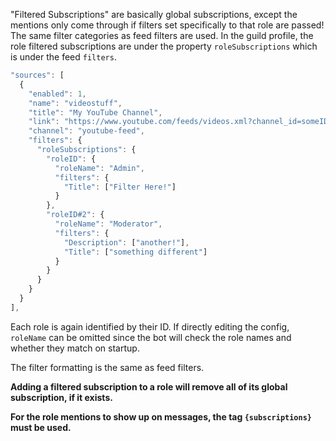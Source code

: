 "Filtered Subscriptions" are basically global subscriptions, except the mentions only come through if filters set specifically to that role are passed! The same filter categories as feed filters are used. In the guild profile, the role filtered subscriptions are under the property `roleSubscriptions` which is under the feed `filters`.

```js
"sources": [
  {
    "enabled": 1,
    "name": "videostuff",
    "title": "My YouTube Channel",
    "link": "https://www.youtube.com/feeds/videos.xml?channel_id=someID",
    "channel": "youtube-feed",
    "filters": {
      "roleSubscriptions": {
        "roleID": {
          "roleName": "Admin",
          "filters": {
            "Title": ["Filter Here!"]
          }
        },
        "roleID#2": {
          "roleName": "Moderator",
          "filters": {
            "Description": ["another!"],
            "Title": ["something different"]
          }
        }
      }
    }
  }
],
```

Each role is again identified by their ID. If directly editing the config, `roleName` can be omitted since the bot will check the role names and whether they match on startup. 

The filter formatting is the same as feed filters.

**Adding a filtered subscription to a role will remove all of its global subscription, if it exists.**

**For the role mentions to show up on messages, the tag `{subscriptions}` must be used.**